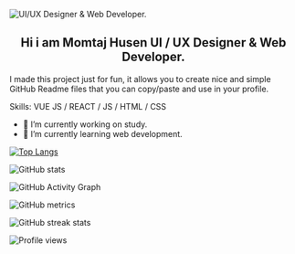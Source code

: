 ![  UI/UX Designer & Web Developer.](https://scontent.fbho3-1.fna.fbcdn.net/v/t39.30808-6/269796191_1200950630428708_3845878045334282255_n.jpg?_nc_cat=110&ccb=1-5&_nc_sid=8bfeb9&_nc_ohc=1BqD13nmLHQAX-gZu1q&_nc_ht=scontent.fbho3-1.fna&oh=00_AT_gk4SwmYToFQJShrsSkgiykNxEsbxFSZhJrQ_asp6Btw&oe=61CA71D3)
<h2 align="center" >  Hi i am Momtaj Husen UI / UX Designer & Web Developer.</h2>


I made this project just for fun, it allows you to create nice and simple GitHub Readme files that you can copy/paste and use in your profile.

Skills: VUE JS / REACT / JS / HTML / CSS

- 🔭 I’m currently working on  study. 
- 🌱 I’m currently learning web development. 
 
[![Top Langs](https://github-readme-stats.vercel.app/api/top-langs/?username=momtajhusen)](https://github.com/anuraghazra/github-readme-stats)

![GitHub stats](https://github-readme-stats.vercel.app/api?username=momtajhusen&show_icons=true&count_private=true)  

![GitHub Activity Graph](https://activity-graph.herokuapp.com/graph?username=momtajhusen)  

![GitHub metrics](https://metrics.lecoq.io/momtajhusen)  

![GitHub streak stats](https://github-readme-streak-stats.herokuapp.com/?user=momtajhusen)  

![Profile views](https://gpvc.arturio.dev/momtajhusen)  
